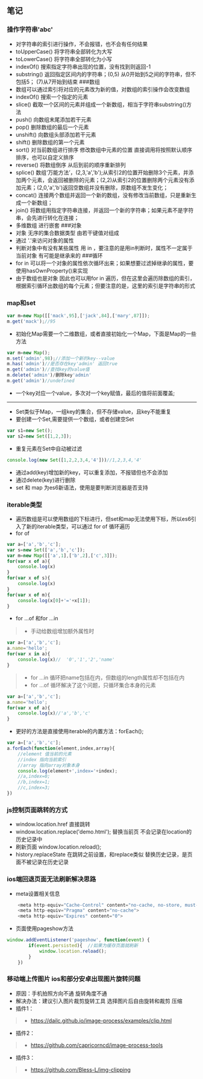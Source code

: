 ## 笔记
### 操作字符串'abc'
* 对字符串的索引进行操作，不会报错，也不会有任何结果
* toUpperCase() 将字符串全部转化为大写
* toLowerCase() 将字符串全部转化为小写
* indexOf() 搜索指定字符串出现的位置，没有找到则返回-1
* substring() 返回指定区间内的字符串；(0,5) 从0开始到5之间的字符串，但不包括5； (7)从7开始到结束
###数组
* 数组可以通过索引将对应的元素改为新的值，对数组的索引操作会改变数组
* indexOf() 搜索一个指定的元素
* slice()  截取一个区间的元素并组成一个新数组，相当于字符串substring()方法
* push() 向数组末尾添加若干元素
* pop() 删除数组的最后一个元素
* unshift() 向数组头部添加若干元素
* shift() 删除数组的第一个元素
* sort() 对当前数组进行排序 修改数组中元素的位置 直接调用将按照默认顺序排序，也可以自定义排序
* reverse() 将数组倒序 从后到前的顺序重新排列
* splice() 数组‘万能方法’，(2,3,'a','b');从索引2的位置开始删除3个元素，并添加两个元素，会返回被删除的元素；(2,2)从索引2的位置删除两个元素没有添加元素；(2,0,'a','b')返回空数组并没有删除，原数组不发生变化；
* concat() 连接两个数组并返回一个新的数组，没有修改当前数组，只是重新生成一个新数组；
* join() 将数组用指定字符串连接，并返回一个新的字符串；如果元素不是字符串，会先进行转化在连接；
* 多维数组 进行嵌套
###对象
* 对象 无序的集合数据类型 由若干键值对组成
* 通过 '.'来访问对象的属性
* 判断对象中有没有某些属性 用 in  ，要注意的是用in判断时，属性不一定属于当前对象 有可能是继承来的
###循环
* for in 可以将一个对象的属性依次循环出来；如果想要过滤掉继承的属性，要使用hasOwnProperty()来实现
* 由于数组也是对象 因此也可以用for in 遍历，但在这里会遍历除数组的索引，根据索引循环出数组的每个元素；但要注意的是，这里的索引是字符串的形式
### map和set
```javascript
var m=new Map([['mack',95],['jack',84],['mary',87]]);
m.get('mack');//95
```
* 初始化Map需要一个二维数组，或者直接初始化一个Map，下面是Map的一些方法
```javascript
var m=new Map();
m.set('admin',98);//添加一个新的key--value
m.has('admin')//是否存在key'admin' 返回true
m.get('admin')//查找key的value值
m.delete('admin')/删除key'admin'
m.get('admin')//undefined
```
* 一个key对应一个value，多次对一个key赋值，最后的值将前面覆盖;
***
* Set类似于Map，一组key的集合，但不存储value，且key不能重复
* 要创建一个Set,需要提供一个数组，或者创建空Set
```javascript
var s1=new Set();
var s2=new Set([1,2,3]);
```
* 重复元素在Set中自动被过滤
```javascript
console.log(new Set([1,2,2,3,4,'4']))//1,2,3,4,'4'
```
* 通过add(key)增加新的key，可以重复添加，不报错但也不会添加
* 通过delete(key)进行删除
* set 和 map 为es6新语法，使用是要判断浏览器是否支持
### iterable类型
* 遍历数组是可以使用数组的下标进行，但set和map无法使用下标，所以es6引入了新的iterable类型，可以通过 for of 循环遍历
* for of
```javascript
var a=['a','b','c'];
var s=new Set(['a','b','c']);
var m=new Map([['a',1],['b',2],['c',3]]);
for(var x of a){
    console.log(x)
}
for(var x of s){
    console.log(x)
}
for(var x of m){
    console.log(x[0]+'='+x[1]);
}
```
* for ...of 和for ...in
>* 手动给数组增加额外属性时 
```javascript
var a=['a','b','c'];
a.name='hello';
for(var x in a){
    console.log(x)//  '0','1','2','name'
}
```
>* for ...in  循环把name包括在内，但数组的length属性却不包括在内
>* for ...of  循环解决了这个问题，只循环集合本身的元素
```javascript
var a=['a','b','c'];
a.name='hello';
for(var x of a){
    console.log(x)//'a','b','c'
}
```
* 更好的方法是直接使用iterable的内置方法：forEach();
```javascript
var a=['a','b','c'];
a.forEach(function(element,index,array){
    //element 值当前的元素
    //index 指向当前索引
    //array 指向array对象本身
    console.log(element+',index='+index);
    //a,index=0;
    //b,index=1;
    //c,index=3;
})
```
### js控制页面跳转的方式
* window.location.href  直接跳转
* window.location.replace('demo.html'); 替换当前页 不会记录在location的历史记录中
* 刷新页面 window.location.reload();
* history.replaceState 在跳转之前设置，和replace类似 替换历史记录，是页面不被记录在历史记录
### ios端回退页面无法刷新解决思路
* meta设置相关信息
```javascript
    <meta http-equiv="Cache-Control" content="no-cache, no-store, must-revalidate">
    <meta http-equiv="Pragma" content="no-cache">
    <meta http-equiv="Expires" content="0">
```
* 页面使用pageshow方法
```javascript
window.addEventListener('pageshow', function(event) {
        if(event.persisted){  //如果为缓存页面就刷新
            window.location.reload();
        }
    })
```
### 移动端上传图片 ios和部分安卓出现图片旋转问题
* 原因：手机拍照方向不通 旋转角度不通
* 解决办法：建议引入图片裁剪旋转工具 选择图片后自由旋转和裁剪 压缩
* 插件1：
>* https://dailc.github.io/image-process/examples/clip.html
* 插件2：
>* https://github.com/capricorncd/image-process-tools
* 插件3：
>* https://github.com/Bless-L/img-clipping
